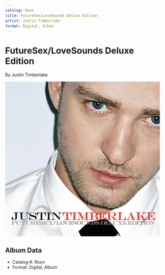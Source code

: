 ```yaml
---
catalog: Roon
title: FutureSex/LoveSounds Deluxe Edition
artist: Justin Timberlake
format: Digital, Album
---
```


# FutureSex/LoveSounds Deluxe Edition

By Justin Timberlake

![](../../assets/albumcovers/Justin_Timberlake-FutureSex-LoveSounds_Deluxe_Edition.png)

## Album Data

- Catalog #: Roon
- Format: Digital, Album

